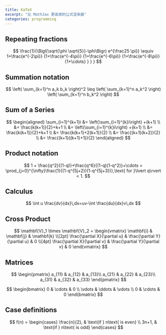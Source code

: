 ```yaml
---
title: KaTeX
excerpt: "比 MathJax 更高效的公式渲染器"
categories: programming
---
```


## Repeating fractions

$$
    \frac{1}{\Bigl(\sqrt{\phi \sqrt{5}}-\phi\Bigr) e^{\frac25 \pi}} \equiv 1+\frac{e^{-2\pi}} {1+\frac{e^{-4\pi}} {1+\frac{e^{-6\pi}} {1+\frac{e^{-8\pi}} {1+\cdots} } } }
$$

## Summation notation

$$
    \left( \sum_{k=1}^n a_k b_k \right)^2 \leq \left( \sum_{k=1}^n a_k^2 \right) \left( \sum_{k=1}^n b_k^2 \right)
$$

## Sum of a Series

$$
    \begin{aligned}
    \sum_{i=1}^{k+1}i &= \left(\sum_{i=1}^{k}i\right) +(k+1) \\
        &= \frac{k(k+1)}{2}+k+1 \\
        &= \left(\sum_{i=1}^{k}i\right) +(k+1) \\
        &= \frac{k(k+1)}{2}+k+1 \\
        &= \frac{k(k+1)+2(k+1)}{2} \\
        &= \frac{(k+1)(k+2)}{2} \\
        &= \frac{(k+1)((k+1)+1)}{2}
    \end{aligned}
$$

## Product notation

$$
    1 +  \frac{q^2}{(1-q)}+\frac{q^6}{(1-q)(1-q^2)}+\cdots = \prod_{j=0}^{\infty}\frac{1}{(1-q^{5j+2})(1-q^{5j+3})},\text{ for }\lvert q\rvert < 1.
$$

## Calculus

$$
    \int u \frac{dv}{dx}\,dx=uv-\int \frac{du}{dx}v\,dx
$$

## Cross Product

$$
    \mathbf{V}_1 \times \mathbf{V}_2 =  \begin{vmatrix}
    \mathbf{i} & \mathbf{j} & \mathbf{k} \\[2pt]
    \frac{\partial X}{\partial u} &  \frac{\partial Y}{\partial u} & 0 \\[4pt]
    \frac{\partial X}{\partial v} &  \frac{\partial Y}{\partial v} & 0
    \end{vmatrix}
$$

## Matrices

$$
    \begin{pmatrix}
    a_{11} & a_{12} & a_{13}\\ 
    a_{21} & a_{22} & a_{23}\\ 
    a_{31} & a_{32} & a_{33}
    \end{pmatrix}
$$

$$
    \begin{bmatrix} 0 & \cdots & 0 \\ \vdots & \ddots & \vdots \\ 0 & \cdots & 0 \end{bmatrix}
$$

## Case definitions

$$
    f(n) = \begin{cases} \frac{n}{2}, & \text{if } n\text{ is even} \\ 3n+1, & \text{if } n\text{ is odd} \end{cases}
$$